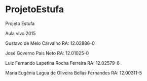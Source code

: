 # ProjetoEstufa

Projeto Estufa

Aula vivo 2015

Gustavo de Melo Carvalho RA: 12.02886-0

José Governo Pais Neto RA: 12.01025-0

Luiz Fernando Lapetina Rocha Ferreira RA: 12.02579-8

Maria Eugênia Lagua de Oliveira Bellas Fernandes RA: 12.00311-5
